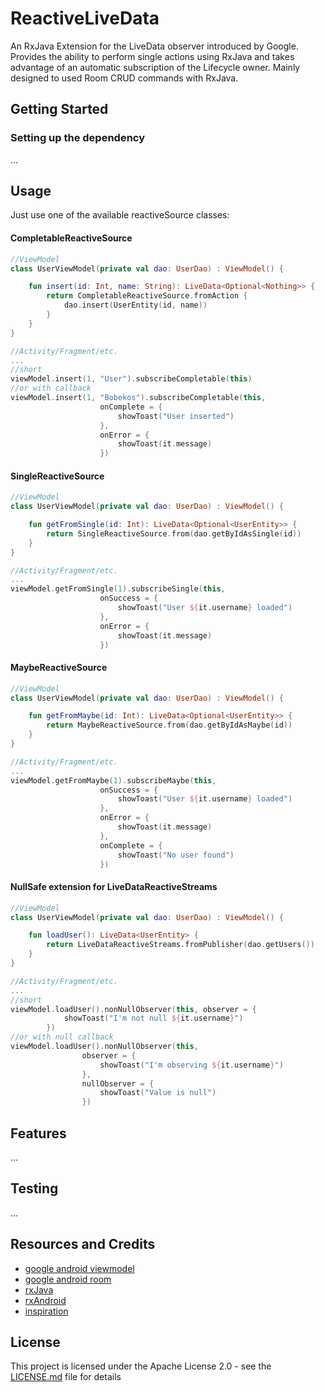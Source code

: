 # ReactiveLiveData

An RxJava Extension for the LiveData observer introduced by Google. Provides the ability to perform single actions using RxJava and takes advantage of an automatic subscription of the Lifecycle owner. Mainly designed to used Room CRUD commands with RxJava.

## Getting Started

### Setting up the dependency

...

## Usage

Just use one of the available reactiveSource classes:

#### CompletableReactiveSource

```kotlin
//ViewModel
class UserViewModel(private val dao: UserDao) : ViewModel() {

    fun insert(id: Int, name: String): LiveData<Optional<Nothing>> {
        return CompletableReactiveSource.fromAction {
            dao.insert(UserEntity(id, name))
        }
    }
}

//Activity/Fragment/etc.
...
//short
viewModel.insert(1, "User").subscribeCompletable(this)
//or with callback
viewModel.insert(1, "Bobekos").subscribeCompletable(this,
                    onComplete = {
                        showToast("User inserted")
                    },
                    onError = {
                        showToast(it.message)
                    })
```

#### SingleReactiveSource

```kotlin
//ViewModel
class UserViewModel(private val dao: UserDao) : ViewModel() {

    fun getFromSingle(id: Int): LiveData<Optional<UserEntity>> {
        return SingleReactiveSource.from(dao.getByIdAsSingle(id))
    }
}

//Activity/Fragment/etc.
...
viewModel.getFromSingle(1).subscribeSingle(this,
                    onSuccess = {
                        showToast("User ${it.username} loaded")
                    },
                    onError = {
                        showToast(it.message)
                    })
```

#### MaybeReactiveSource

```kotlin
//ViewModel
class UserViewModel(private val dao: UserDao) : ViewModel() {

    fun getFromMaybe(id: Int): LiveData<Optional<UserEntity>> {
        return MaybeReactiveSource.from(dao.getByIdAsMaybe(id))
    }
}

//Activity/Fragment/etc.
...
viewModel.getFromMaybe(1).subscribeMaybe(this,
                    onSuccess = {
                        showToast("User ${it.username} loaded")
                    },
                    onError = {
                        showToast(it.message)
                    },
                    onComplete = {
                        showToast("No user found")
                    })
```

#### NullSafe extension for LiveDataReactiveStreams

```kotlin
//ViewModel
class UserViewModel(private val dao: UserDao) : ViewModel() {

    fun loadUser(): LiveData<UserEntity> {
        return LiveDataReactiveStreams.fromPublisher(dao.getUsers())
    }
}

//Activity/Fragment/etc.
...
//short
viewModel.loadUser().nonNullObserver(this, observer = {
            showToast("I'm not null ${it.username}")
        })
//or with null callback
viewModel.loadUser().nonNullObserver(this,
                observer = {
                    showToast("I'm observing ${it.username}")
                },
                nullObserver = {
                    showToast("Value is null")
                })
```

## Features

...

## Testing

...

## Resources and Credits

* [google android viewmodel](https://developer.android.com/topic/libraries/architecture/viewmodel)
* [google android room](https://developer.android.com/topic/libraries/architecture/room)
* [rxJava](https://github.com/ReactiveX/RxJava)
* [rxAndroid](https://github.com/ReactiveX/RxAndroid)
* [inspiration](https://medium.com/google-developers/room-rxjava-acb0cd4f3757)

## License

This project is licensed under the Apache License 2.0 - see the [LICENSE.md](LICENSE.md) file for details
